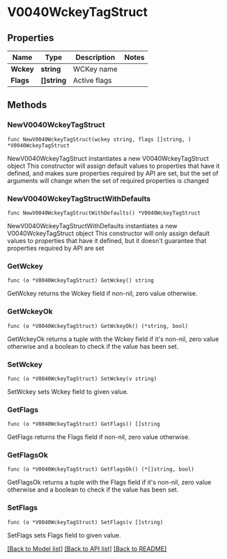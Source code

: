 # V0040WckeyTagStruct

## Properties

Name | Type | Description | Notes
------------ | ------------- | ------------- | -------------
**Wckey** | **string** | WCKey name | 
**Flags** | **[]string** | Active flags | 

## Methods

### NewV0040WckeyTagStruct

`func NewV0040WckeyTagStruct(wckey string, flags []string, ) *V0040WckeyTagStruct`

NewV0040WckeyTagStruct instantiates a new V0040WckeyTagStruct object
This constructor will assign default values to properties that have it defined,
and makes sure properties required by API are set, but the set of arguments
will change when the set of required properties is changed

### NewV0040WckeyTagStructWithDefaults

`func NewV0040WckeyTagStructWithDefaults() *V0040WckeyTagStruct`

NewV0040WckeyTagStructWithDefaults instantiates a new V0040WckeyTagStruct object
This constructor will only assign default values to properties that have it defined,
but it doesn't guarantee that properties required by API are set

### GetWckey

`func (o *V0040WckeyTagStruct) GetWckey() string`

GetWckey returns the Wckey field if non-nil, zero value otherwise.

### GetWckeyOk

`func (o *V0040WckeyTagStruct) GetWckeyOk() (*string, bool)`

GetWckeyOk returns a tuple with the Wckey field if it's non-nil, zero value otherwise
and a boolean to check if the value has been set.

### SetWckey

`func (o *V0040WckeyTagStruct) SetWckey(v string)`

SetWckey sets Wckey field to given value.


### GetFlags

`func (o *V0040WckeyTagStruct) GetFlags() []string`

GetFlags returns the Flags field if non-nil, zero value otherwise.

### GetFlagsOk

`func (o *V0040WckeyTagStruct) GetFlagsOk() (*[]string, bool)`

GetFlagsOk returns a tuple with the Flags field if it's non-nil, zero value otherwise
and a boolean to check if the value has been set.

### SetFlags

`func (o *V0040WckeyTagStruct) SetFlags(v []string)`

SetFlags sets Flags field to given value.



[[Back to Model list]](../README.md#documentation-for-models) [[Back to API list]](../README.md#documentation-for-api-endpoints) [[Back to README]](../README.md)


